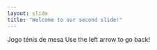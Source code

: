 ```yaml
---
layout: slide
title: "Welcome to our second slide!"
---
```

Jogo ténis de mesa
Use the left arrow to go back!
